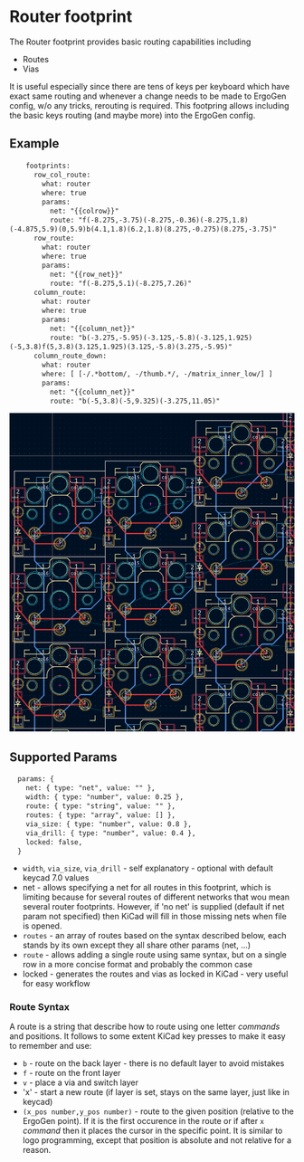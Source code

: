 # Router footprint

The Router footprint provides basic routing capabilities including 
- Routes
- Vias

It is useful especially since there are tens of keys per keyboard which have exact same routing and whenever a change needs to be made to ErgoGen config, w/o any tricks, rerouting is required.
This footpring allows including the basic keys routing (and maybe more) into the ErgoGen config.

## Example
```
    footprints:
      row_col_route:
        what: router
        where: true
        params:
          net: "{{colrow}}"
          route: "f(-8.275,-3.75)(-8.275,-0.36)(-8.275,1.8)(-4.875,5.9)(0,5.9)b(4.1,1.8)(6.2,1.8)(8.275,-0.275)(8.275,-3.75)"
      row_route:
        what: router
        where: true
        params:
          net: "{{row_net}}"
          route: "f(-8.275,5.1)(-8.275,7.26)"
      column_route:
        what: router
        where: true
        params:
          net: "{{column_net}}"
          route: "b(-3.275,-5.95)(-3.125,-5.8)(-3.125,1.925)(-5,3.8)f(5,3.8)(3.125,1.925)(3.125,-5.8)(3.275,-5.95)"
      column_route_down:
        what: router
        where: [ [-/.*bottom/, -/thumb.*/, -/matrix_inner_low/] ]
        params:
          net: "{{column_net}}"
          route: "b(-5,3.8)(-5,9.325)(-3.275,11.05)" 

```
![Routing Example](images/router_example.png)

## Supported Params
```
  params: {
    net: { type: "net", value: "" },
    width: { type: "number", value: 0.25 },
    route: { type: "string", value: "" },
    routes: { type: "array", value: [] },
    via_size: { type: "number", value: 0.8 },
    via_drill: { type: "number", value: 0.4 },
    locked: false,
  }
```

- `width`, `via_size`, `via_drill` - self explanatory - optional with default keycad 7.0 values
- net - allows specifying a net for all routes in this footprint, which is limiting because for several routes of different networks that wou mean several router footprints. However, if 'no net' is supplied (default if net param not specified) then KiCad will fill in those missing nets when file is opened. 
- `routes` - an array of routes based on the syntax described below, each stands by its own except they all share other params (net, ...)
- `route` - allows adding a single route using same syntax, but on a single row in a more concise format and probably the common case
- locked - generates the routes and vias as locked in KiCad - very useful for easy workflow

### Route Syntax
A route is a string that describe how to route using one letter *commands* and positions. It follows to some extent KiCad key presses to make it easy to remember and use:
- `b` - route on the back layer - there is no default layer to avoid mistakes
- `f` - route on the front layer
- `v` - place a via and switch layer
- 'x' - start a new route (if layer is set, stays on the same layer, just like in keycad)
- `(x_pos number,y_pos number)` - route to the given position (relative to the ErgoGen point). If it is the first occurence in the route or if after `x` *command* then it places the cursor in the specific point. It is similar to logo programming, except that position is absolute and not relative for a reason.

